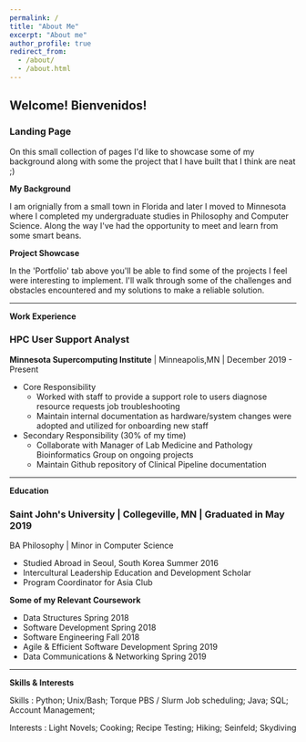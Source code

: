```yaml
---
permalink: /
title: "About Me"
excerpt: "About me"
author_profile: true
redirect_from:
  - /about/
  - /about.html
---
```


## Welcome! Bienvenidos! 


### Landing Page 

On this small collection of pages I'd like to showcase some of my background along with some the project that I have built that I think are neat ;)


**My Background**

I am orignially from a small town in Florida and later I moved to Minnesota where I completed my undergraduate studies in Philosophy and Computer Science. Along the way I've had the opportunity to meet and learn from some smart beans.


**Project Showcase**

In the 'Portfolio' tab above you'll be able to find some of the projects I feel were interesting to implement. I'll walk through some of the challenges and obstacles encountered and my solutions to make a reliable solution.

---

**Work Experience**
### HPC User Support Analyst
**Minnesota Supercomputing Institute** | Minneapolis,MN | December 2019 - Present    

* Core Responsibility
  - Worked with staff to provide a support role to users diagnose resource requests job troubleshooting
  - Maintain internal documentation as hardware/system changes were adopted and utilized for onboarding new staff
* Secondary Responsibility (30% of my time)
  - Collaborate with Manager of Lab Medicine and Pathology Bioinformatics Group on ongoing projects
  - Maintain Github repository of Clinical Pipeline documentation


---


**Education**
### Saint John's University | Collegeville, MN | Graduated in May 2019
BA Philosophy | Minor in Computer Science 

- Studied Abroad in Seoul, South Korea Summer 2016
- Intercultural Leadership Education and Development Scholar
- Program Coordinator for Asia Club

**Some of my Relevant Coursework**
  * Data Structures Spring 2018
  * Software Development Spring 2018
  * Software Engineering Fall 2018
  * Agile & Efficient Software Development Spring 2019
  * Data Communications & Networking Spring 2019

---

**Skills & Interests**

Skills : Python; Unix/Bash; Torque PBS / Slurm Job scheduling; Java; SQL; Account Management;  

Interests : Light Novels; Cooking;  Recipe Testing; Hiking; Seinfeld; Skydiving
